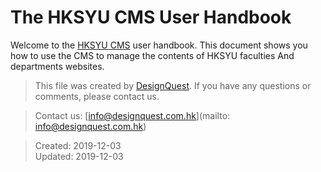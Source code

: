 # The HKSYU CMS User Handbook

Welcome to the [HKSYU CMS](http://hksyu.dev.dq.hk/admin) user handbook. This document shows you how to use the CMS to manage the contents of HKSYU faculties And departments websites.

> This file was created by [DesignQuest](https://designquest.com.hk). If you have any questions or comments, please contact us.

> Contact us: [info@designquest.com.hk](mailto: info@designquest.com.hk)

> Created: 2019-12-03<br>
> Updated: 2019-12-03